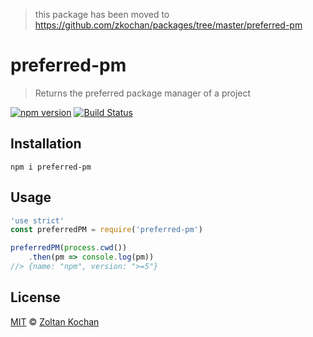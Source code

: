> this package has been moved to https://github.com/zkochan/packages/tree/master/preferred-pm

# preferred-pm

> Returns the preferred package manager of a project

[![npm version](https://img.shields.io/npm/v/preferred-pm.svg)](https://www.npmjs.com/package/preferred-pm) [![Build Status](https://img.shields.io/travis/zkochan/preferred-pm/master.svg)](https://travis-ci.org/zkochan/preferred-pm)

## Installation

```
npm i preferred-pm
```

## Usage

```js
'use strict'
const preferredPM = require('preferred-pm')

preferredPM(process.cwd())
    .then(pm => console.log(pm))
//> {name: "npm", version: ">=5"}
```

## License

[MIT](LICENSE) © [Zoltan Kochan](https://kochan.io)
